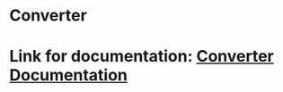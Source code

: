 <h1>Converter<h1>


Link for documentation:
[Converter Documentation](https://nikola-obradovic.github.io/Converter/Converter/Converter.html)
